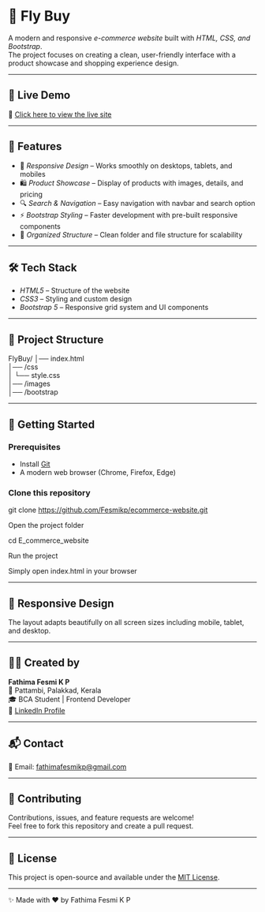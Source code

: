 # 🛒 Fly Buy  

A modern and responsive *e-commerce website* built with *HTML, CSS, and Bootstrap*.  
The project focuses on creating a clean, user-friendly interface with a product showcase and shopping experience design.  

---

## 📸 Live Demo

🔗 [Click here to view the live site](https://fesmikp.github.io/ecommerce-website/)


---

## 📌 Features  

- 🎨 *Responsive Design* – Works smoothly on desktops, tablets, and mobiles  
- 🛍 *Product Showcase* – Display of products with images, details, and pricing  
- 🔍 *Search & Navigation* – Easy navigation with navbar and search option  
- ⚡ *Bootstrap Styling* – Faster development with pre-built responsive components  
- 📂 *Organized Structure* – Clean folder and file structure for scalability  

---

## 🛠 Tech Stack  

- *HTML5* – Structure of the website  
- *CSS3* – Styling and custom design  
- *Bootstrap 5* – Responsive grid system and UI components  

---

## 📂 Project Structure  

FlyBuy/
│── index.html        
│── /css  
│    └── style.css    
│── /images            
│── /bootstrap        

---

## 🚀 Getting Started

### Prerequisites
- Install [Git](https://git-scm.com/)  
- A modern web browser (Chrome, Firefox, Edge)

### Clone this repository

git clone https://github.com/Fesmikp/ecommerce-website.git 


Open the project folder

cd E_commerce_website


Run the project

Simply open index.html in your browser

---
## 📱 Responsive Design

The layout adapts beautifully on all screen sizes including mobile, tablet, and desktop.

---

## 🙋‍♀️ Created by

**Fathima Fesmi K P**  
📍 Pattambi, Palakkad, Kerala  
🎓 BCA Student | Frontend Developer  
🔗 [LinkedIn Profile](https://www.linkedin.com/in/fathima-fesmi-kp)

---

## 📬 Contact

📧 Email: fathimafesmikp@gmail.com


---


## 🤝 Contributing

Contributions, issues, and feature requests are welcome!  
Feel free to fork this repository and create a pull request.

---

## 📄 License

This project is open-source and available under the [MIT License](LICENSE).


---
 
✨ Made with ❤ by Fathima Fesmi K P



